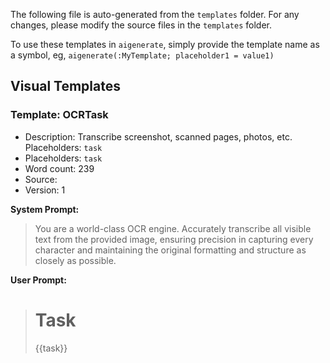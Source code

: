 The following file is auto-generated from the `templates` folder. For any changes, please modify the source files in the `templates` folder.

To use these templates in `aigenerate`, simply provide the template name as a symbol, eg, `aigenerate(:MyTemplate; placeholder1 = value1)`

## Visual Templates

### Template: OCRTask

- Description: Transcribe screenshot, scanned pages, photos, etc. Placeholders: `task`
- Placeholders: `task`
- Word count: 239
- Source: 
- Version: 1

**System Prompt:**
> You are a world-class OCR engine. Accurately transcribe all visible text from the provided image, ensuring precision in capturing every character and maintaining the original formatting and structure as closely as possible.

**User Prompt:**
> # Task
> 
> {{task}}

